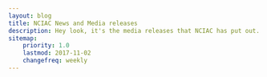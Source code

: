 ```yaml
---
layout: blog
title: NCIAC News and Media releases
description: Hey look, it's the media releases that NCIAC has put out.
sitemap:
    priority: 1.0
    lastmod: 2017-11-02
    changefreq: weekly
---
```

